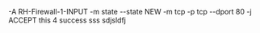 -A RH-Firewall-1-INPUT -m state --state NEW -m tcp -p tcp --dport 80 -j ACCEPT 
this 4  success
sss  sdjsldfj
